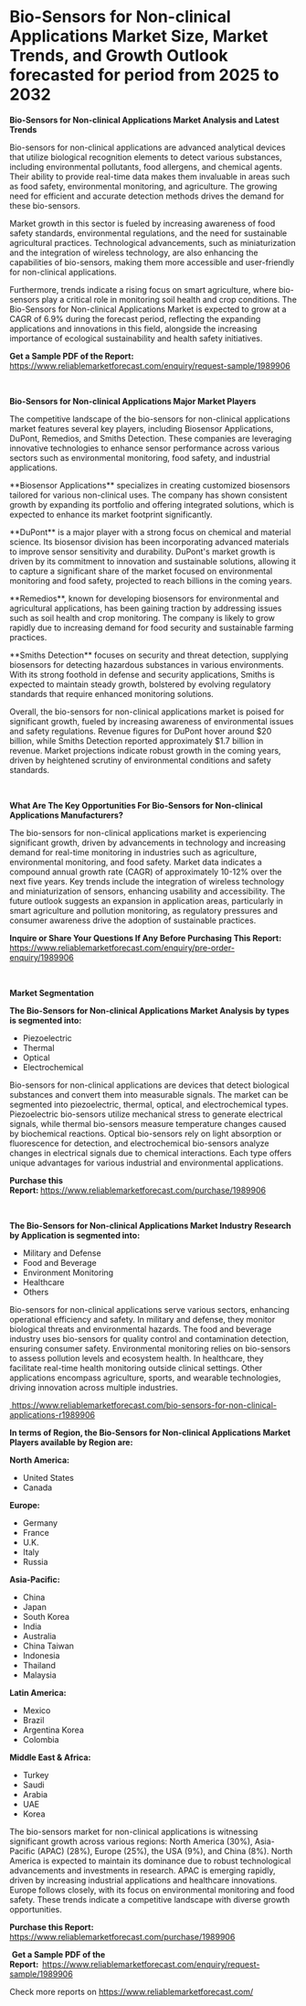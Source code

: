<p><h1>Bio-Sensors for Non-clinical Applications Market Size, Market Trends, and Growth Outlook forecasted for period from 2025 to 2032</h1></p><p><strong>Bio-Sensors for Non-clinical Applications Market Analysis and Latest Trends</strong></p>
<p><p>Bio-sensors for non-clinical applications are advanced analytical devices that utilize biological recognition elements to detect various substances, including environmental pollutants, food allergens, and chemical agents. Their ability to provide real-time data makes them invaluable in areas such as food safety, environmental monitoring, and agriculture. The growing need for efficient and accurate detection methods drives the demand for these bio-sensors.</p><p>Market growth in this sector is fueled by increasing awareness of food safety standards, environmental regulations, and the need for sustainable agricultural practices. Technological advancements, such as miniaturization and the integration of wireless technology, are also enhancing the capabilities of bio-sensors, making them more accessible and user-friendly for non-clinical applications.</p><p>Furthermore, trends indicate a rising focus on smart agriculture, where bio-sensors play a critical role in monitoring soil health and crop conditions. The Bio-Sensors for Non-clinical Applications Market is expected to grow at a CAGR of 6.9% during the forecast period, reflecting the expanding applications and innovations in this field, alongside the increasing importance of ecological sustainability and health safety initiatives.</p></p>
<p><strong>Get a Sample PDF of the Report:&nbsp;</strong> <a href="https://www.reliablemarketforecast.com/enquiry/request-sample/1989906?utm_campaign=3049&utm_medium=2&utm_source=Github&utm_content=ia&utm_term=05032025&utm_id=bio-sensors-for-non-clinical-applications">https://www.reliablemarketforecast.com/enquiry/request-sample/1989906</a></p>
<p>&nbsp;</p>
<p><strong>Bio-Sensors for Non-clinical Applications Major Market Players</strong></p>
<p><p>The competitive landscape of the bio-sensors for non-clinical applications market features several key players, including Biosensor Applications, DuPont, Remedios, and Smiths Detection. These companies are leveraging innovative technologies to enhance sensor performance across various sectors such as environmental monitoring, food safety, and industrial applications.</p><p>**Biosensor Applications** specializes in creating customized biosensors tailored for various non-clinical uses. The company has shown consistent growth by expanding its portfolio and offering integrated solutions, which is expected to enhance its market footprint significantly. </p><p>**DuPont** is a major player with a strong focus on chemical and material science. Its biosensor division has been incorporating advanced materials to improve sensor sensitivity and durability. DuPont's market growth is driven by its commitment to innovation and sustainable solutions, allowing it to capture a significant share of the market focused on environmental monitoring and food safety, projected to reach billions in the coming years.</p><p>**Remedios**, known for developing biosensors for environmental and agricultural applications, has been gaining traction by addressing issues such as soil health and crop monitoring. The company is likely to grow rapidly due to increasing demand for food security and sustainable farming practices.</p><p>**Smiths Detection** focuses on security and threat detection, supplying biosensors for detecting hazardous substances in various environments. With its strong foothold in defense and security applications, Smiths is expected to maintain steady growth, bolstered by evolving regulatory standards that require enhanced monitoring solutions.</p><p>Overall, the bio-sensors for non-clinical applications market is poised for significant growth, fueled by increasing awareness of environmental issues and safety regulations. Revenue figures for DuPont hover around $20 billion, while Smiths Detection reported approximately $1.7 billion in revenue. Market projections indicate robust growth in the coming years, driven by heightened scrutiny of environmental conditions and safety standards.</p></p>
<p>&nbsp;</p>
<p><strong>What Are The Key Opportunities For Bio-Sensors for Non-clinical Applications Manufacturers?</strong></p>
<p><p>The bio-sensors for non-clinical applications market is experiencing significant growth, driven by advancements in technology and increasing demand for real-time monitoring in industries such as agriculture, environmental monitoring, and food safety. Market data indicates a compound annual growth rate (CAGR) of approximately 10-12% over the next five years. Key trends include the integration of wireless technology and miniaturization of sensors, enhancing usability and accessibility. The future outlook suggests an expansion in application areas, particularly in smart agriculture and pollution monitoring, as regulatory pressures and consumer awareness drive the adoption of sustainable practices.</p></p>
<p><strong>Inquire or Share Your Questions If Any Before Purchasing This Report:</strong> <a href="https://www.reliablemarketforecast.com/enquiry/pre-order-enquiry/1989906?utm_campaign=3049&utm_medium=2&utm_source=Github&utm_content=ia&utm_term=05032025&utm_id=bio-sensors-for-non-clinical-applications">https://www.reliablemarketforecast.com/enquiry/pre-order-enquiry/1989906</a></p>
<p>&nbsp;</p>
<p><strong>Market Segmentation</strong></p>
<p><strong>The Bio-Sensors for Non-clinical Applications Market Analysis by types is segmented into:</strong></p>
<p><ul><li>Piezoelectric</li><li>Thermal</li><li>Optical</li><li>Electrochemical</li></ul></p>
<p><p>Bio-sensors for non-clinical applications are devices that detect biological substances and convert them into measurable signals. The market can be segmented into piezoelectric, thermal, optical, and electrochemical types. Piezoelectric bio-sensors utilize mechanical stress to generate electrical signals, while thermal bio-sensors measure temperature changes caused by biochemical reactions. Optical bio-sensors rely on light absorption or fluorescence for detection, and electrochemical bio-sensors analyze changes in electrical signals due to chemical interactions. Each type offers unique advantages for various industrial and environmental applications.</p></p>
<p><strong>Purchase this Report:&nbsp;</strong><a href="https://www.reliablemarketforecast.com/purchase/1989906?utm_campaign=3049&utm_medium=2&utm_source=Github&utm_content=ia&utm_term=05032025&utm_id=bio-sensors-for-non-clinical-applications">https://www.reliablemarketforecast.com/purchase/1989906</a></p>
<p>&nbsp;</p>
<p><strong>The Bio-Sensors for Non-clinical Applications Market Industry Research by Application is segmented into:</strong></p>
<p><ul><li>Military and Defense</li><li>Food and Beverage</li><li>Environment Monitoring</li><li>Healthcare</li><li>Others</li></ul></p>
<p><p>Bio-sensors for non-clinical applications serve various sectors, enhancing operational efficiency and safety. In military and defense, they monitor biological threats and environmental hazards. The food and beverage industry uses bio-sensors for quality control and contamination detection, ensuring consumer safety. Environmental monitoring relies on bio-sensors to assess pollution levels and ecosystem health. In healthcare, they facilitate real-time health monitoring outside clinical settings. Other applications encompass agriculture, sports, and wearable technologies, driving innovation across multiple industries.</p></p>
<p><a href="https://www.reliablemarketforecast.com/bio-sensors-for-non-clinical-applications-r1989906?utm_campaign=3049&utm_medium=2&utm_source=Github&utm_content=ia&utm_term=05032025&utm_id=bio-sensors-for-non-clinical-applications">&nbsp;https://www.reliablemarketforecast.com/bio-sensors-for-non-clinical-applications-r1989906</a></p>
<p><strong>In terms of Region, the Bio-Sensors for Non-clinical Applications Market Players available by Region are:</strong></p>
<p>
    <p> <strong> North America: </strong>
        <ul>
            <li>United States</li>
            <li>Canada</li>
        </ul>
        </p> 
    <p> <strong> Europe: </strong>
        <ul>
            <li>Germany</li>
            <li>France</li>
            <li>U.K.</li>
            <li>Italy</li>
            <li>Russia</li>
        </ul>
        </p> 
    <p> <strong> Asia-Pacific: </strong>
        <ul>
            <li>China</li>
            <li>Japan</li>
            <li>South Korea</li>
            <li>India</li>
            <li>Australia</li>
            <li>China Taiwan</li>
            <li>Indonesia</li>
            <li>Thailand</li>
            <li>Malaysia</li>
        </ul>
        </p> 
    <p> <strong> Latin America: </strong>
        <ul>
            <li>Mexico</li>
            <li>Brazil</li>
            <li>Argentina Korea</li>
            <li>Colombia</li>
        </ul>
        </p> 
    <p> <strong> Middle East & Africa: </strong>
        <ul>
            <li>Turkey</li>
            <li>Saudi</li>
            <li>Arabia</li>
            <li>UAE</li>
            <li>Korea</li>
        </ul>
    </p>
    </p>
<p><p>The bio-sensors market for non-clinical applications is witnessing significant growth across various regions: North America (30%), Asia-Pacific (APAC) (28%), Europe (25%), the USA (9%), and China (8%). North America is expected to maintain its dominance due to robust technological advancements and investments in research. APAC is emerging rapidly, driven by increasing industrial applications and healthcare innovations. Europe follows closely, with its focus on environmental monitoring and food safety. These trends indicate a competitive landscape with diverse growth opportunities.</p></p>
<p><strong>Purchase this Report: </strong><a href="https://www.reliablemarketforecast.com/purchase/1989906?utm_campaign=3049&utm_medium=2&utm_source=Github&utm_content=ia&utm_term=05032025&utm_id=bio-sensors-for-non-clinical-applications">https://www.reliablemarketforecast.com/purchase/1989906</a></p>
<p>&nbsp;<strong>Get a Sample PDF of the Report:&nbsp;&nbsp;</strong><a href="https://www.reliablemarketforecast.com/enquiry/request-sample/1989906?utm_campaign=3049&utm_medium=2&utm_source=Github&utm_content=ia&utm_term=05032025&utm_id=bio-sensors-for-non-clinical-applications">https://www.reliablemarketforecast.com/enquiry/request-sample/1989906</a></p>
<p><strong></strong></p>
<p>Check more reports on <a href="https://www.reliablemarketforecast.com/?utm_campaign=3049&utm_medium=2&utm_source=Github&utm_content=ia&utm_term=05032025&utm_id=bio-sensors-for-non-clinical-applications">https://www.reliablemarketforecast.com/</a></p>